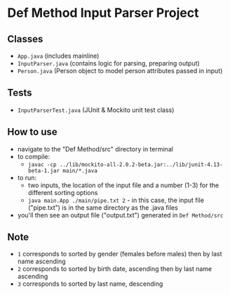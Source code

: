 # Def Method Input Parser Project
## Classes
- `App.java` (includes mainline)
- `InputParser.java` (contains logic for parsing, preparing output)
- `Person.java` (Person object to model person attributes passed in input)

## Tests
- `InputParserTest.java` (JUnit & Mockito unit test class)

## How to use
- navigate to the "Def Method/src" directory in terminal
- to compile:
  - `javac -cp ../lib/mockito-all-2.0.2-beta.jar:../lib/junit-4.13-beta-1.jar main/*.java`
- to run:
  - two inputs, the location of the input file and a number (1-3) for the different sorting options
  - `java main.App ./main/pipe.txt 2` - in this case, the input file ("pipe.txt") is in the same directory as the .java files
- you'll then see an output file ("output.txt") generated in `Def Method/src`

## Note
- `1` corresponds to sorted by gender (females before males) then by last name ascending
- `2` corresponds to sorted by birth date, ascending then by last name ascending
- `3` corresponds to sorted by last name, descending



